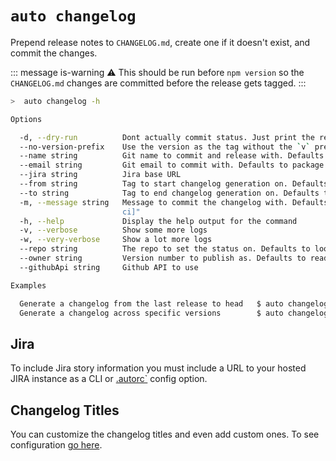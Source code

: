 # `auto changelog`

Prepend release notes to `CHANGELOG.md`, create one if it doesn't exist, and commit the changes.

::: message is-warning
:warning: This should be run before `npm version` so the `CHANGELOG.md` changes are committed before the release gets tagged.
:::

```bash
>  auto changelog -h

Options

  -d, --dry-run          Dont actually commit status. Just print the request body
  --no-version-prefix    Use the version as the tag without the `v` prefix
  --name string          Git name to commit and release with. Defaults to package.json
  --email string         Git email to commit with. Defaults to package.json
  --jira string          Jira base URL
  --from string          Tag to start changelog generation on. Defaults to latest tag.
  --to string            Tag to end changelog generation on. Defaults to HEAD.
  -m, --message string   Message to commit the changelog with. Defaults to "Update CHANGELOG.md [skip
                         ci]"
  -h, --help             Display the help output for the command
  -v, --verbose          Show some more logs
  -w, --very-verbose     Show a lot more logs
  --repo string          The repo to set the status on. Defaults to looking in the package.json
  --owner string         Version number to publish as. Defaults to reading from the package.json
  --githubApi string     Github API to use

Examples

  Generate a changelog from the last release to head   $ auto changelog
  Generate a changelog across specific versions        $ auto changelog --from v0.20.1 --to v0.21.0
```

## Jira

To include Jira story information you must include a URL to your hosted JIRA instance as a CLI or [.autorc`](./autorc.md) config option.

## Changelog Titles

You can customize the changelog titles and even add custom ones. To see configuration [go here](./autorc.md#changelog-titles).
